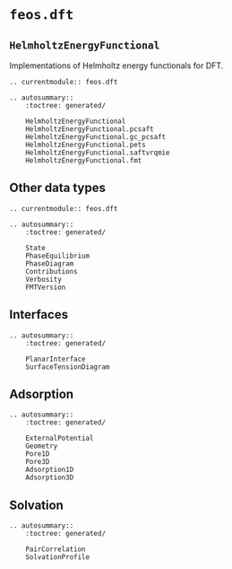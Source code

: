 
# `feos.dft`

## `HelmholtzEnergyFunctional`

Implementations of Helmholtz energy functionals for DFT.

```{eval-rst}
.. currentmodule:: feos.dft

.. autosummary::
    :toctree: generated/

    HelmholtzEnergyFunctional
    HelmholtzEnergyFunctional.pcsaft
    HelmholtzEnergyFunctional.gc_pcsaft
    HelmholtzEnergyFunctional.pets
    HelmholtzEnergyFunctional.saftvrqmie
    HelmholtzEnergyFunctional.fmt
```

## Other data types

```{eval-rst}
.. currentmodule:: feos.dft

.. autosummary::
    :toctree: generated/

    State
    PhaseEquilibrium
    PhaseDiagram
    Contributions
    Verbosity
    FMTVersion
```

## Interfaces

```{eval-rst}
.. autosummary::
    :toctree: generated/

    PlanarInterface
    SurfaceTensionDiagram
```

## Adsorption

```{eval-rst}
.. autosummary::
    :toctree: generated/

    ExternalPotential
    Geometry
    Pore1D
    Pore3D
    Adsorption1D
    Adsorption3D
```

## Solvation

```{eval-rst}
.. autosummary::
    :toctree: generated/

    PairCorrelation
    SolvationProfile
```